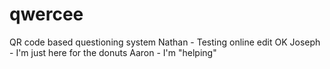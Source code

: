 # qwercee
QR code based questioning system
Nathan - Testing online edit OK
Joseph - I'm just here for the donuts
Aaron - I'm "helping"
